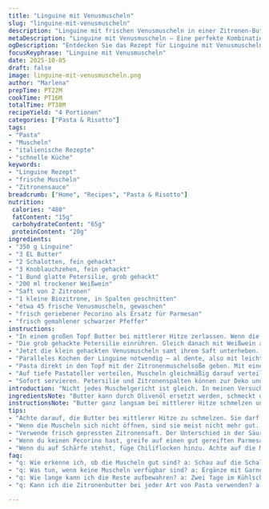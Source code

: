```yaml
---
title: "Linguine mit Venusmuscheln"
slug: "linguine-mit-venusmuscheln"
description: "Linguine mit frischen Venusmuscheln in einer Zitronen-Butter-Brühe. Butter in einem großen Topf zerlassen bis sie leicht schäumt, Schalotten und Knoblauch hinzufügen, glasig dünsten. Mit fein gehackter Petersilie, Weißwein und frischem Zitronensaft ablöschen, Zitronenspalten mitdämpfen. Muscheln samt Saft einrühren, dann die ganzen Muscheln auflegen und zugedeckt dämpfen bis sie sich öffnen. Nicht geöffnete Muscheln wegwerfen. Pasta direkt in die Sauce werfen, mit Muscheln mischen, auf tiefe Teller verteilen. Am Schluss frisch geriebenen Parmesan und Pfeffer darüber geben. Die frische Säure trifft auf die milde Butter, Textur spielt mit dem Biss der Muscheln. Das Aroma von Schalotten, Knoblauch und Zitronen zieht sich durch."
metaDescription: "Linguine mit Venusmuscheln – Eine perfekte Kombination aus frischer Zitrone, Butter und herzhaften Meeresschalen, die das Aroma Italiens auf den Tisch bringt"
ogDescription: "Entdecken Sie das Rezept für Linguine mit Venusmuscheln, einer köstlichen Kombination aus Zitrone und Butter, die den Gaumen erfreut und begeistert."
focusKeyphrase: "Linguine mit Venusmuscheln"
date: 2025-10-05
draft: false
image: linguine-mit-venusmuscheln.png
author: "Marlena"
prepTime: PT22M
cookTime: PT16M
totalTime: PT38M
recipeYield: "4 Portionen"
categories: ["Pasta & Risotto"]
tags:
- "Pasta"
- "Muscheln"
- "italienische Rezepte"
- "schnelle Küche"
keywords:
- "Linguine Rezept"
- "frische Muscheln"
- "Zitronensauce"
breadcrumb: ["Home", "Recipes", "Pasta & Risotto"]
nutrition: 
 calories: "480"
 fatContent: "15g"
 carbohydrateContent: "65g"
 proteinContent: "20g"
ingredients:
- "350 g Linguine"
- "3 EL Butter"
- "2 Schalotten, fein gehackt"
- "3 Knoblauchzehen, fein gehackt"
- "1 Bund glatte Petersilie, grob gehackt"
- "200 ml trockener Weißwein"
- "Saft von 2 Zitronen"
- "1 kleine Biozitrone, in Spalten geschnitten"
- "etwa 45 frische Venusmuscheln, gewaschen"
- "frisch geriebener Pecorino als Ersatz für Parmesan"
- "frisch gemahlener schwarzer Pfeffer"
instructions:
- "In einem großen Topf Butter bei mittlerer Hitze zerlassen. Wenn die Butter beginnt zu schäumen und leicht goldgelb wird, Schalotten und Knoblauch hinzufügen. Leicht rösten bis sie weich und aromatisch sind, nicht braun werden lassen – das macht bitter."
- "Die grob gehackte Petersilie einrühren. Gleich danach mit Weißwein ablöschen, die Flüssigkeit sollte kurz aufwallen, etwa 4 Minuten köcheln bis der Alkohol weg ist und die Mischung leicht reduziert. Zitronensaft und die Zitronenspalten dazugeben, direkt unterrühren."
- "Jetzt die klein gehackten Venusmuscheln samt ihrem Saft unterheben. Der Saft intensiviert den Meeresschmack. Die ganzen Muscheln obenauf legen, Deckel aufsetzen. Etwa 6 Minuten sanft dämpfen, bis Muscheln sich öffnen. Nicht geöffnete Muscheln unter keinen Umständen essen, sofort entfernen."
- "Paralleles Kochen der Linguine notwendig – al dente, also mit leichtem Biss. Kurz vor Ende der Kochzeit abgießen, dabei einen Schöpflöffel Nudelwasser auffangen."
- "Pasta direkt in den Topf mit der Zitronenmuschelsoße geben. Mit einer großen Zange oder zwei Gabeln vorsichtig vermischen, falls zu trocken, wenig Nudelwasser zugeben. Hitze aus, damit die Butter und Zitronen nicht zu dünnflüssig oder sauer werden."
- "Auf tiefe Pastateller verteilen, Muscheln gleichmäßig darauf verteilen. Großzügig mit frisch geriebenem Pecorino bestreuen, frischen schwarzer Pfeffer darüber mahlen."
- "Sofort servieren. Petersilie und Zitronenspalten können zur Deko und für Nachwürzen auf dem Tisch stehen."
introduction: "Nicht jedes Muschelgericht ist gleich. In meinen Versuchen stand immer das Gleichgewicht im Vordergrund: Butter für die Cremigkeit, Zitrone für Frische, Wein für Tiefe. Wichtig ist das Timing: Muscheln lange zu kochen macht sie zäh und trocken, zu kurz lässt die Schale verschlossen. Erkennen wann sie offen sind, ist das beste Zeichen. Was ich außerdem gelernt habe, außerhalb von klassischen Weißwein-Zitronen-Kombis geht auch aromatischer Rosé, für mildere Säure. Und die kleine Überraschung konnte ich setzen: Pecorino statt Parmesan – der bringt eine salzige Schärfe, die die Buttrigkeit kontrastiert."
ingredientsNote: "Butter kann durch Olivenöl ersetzt werden, schmeckt dann aber weniger reichhaltig. Schalotten passen besser als Zwiebeln, weil sie milder sind und beim sanften Anbraten nicht bitter werden. Wenn keine Petersilie da ist, funktioniert auch frischer Basilikum oder Schnittlauch, bringt eine andere frische Note. Wichtig ist frische Muscheln, die gründlich gewaschen sind. Zitronensaft am besten frisch pressen, Flaschenware kann leicht bitter verursachen. Wein sollte trocken sein, aber nicht zu herb; bei Nicht-Alkoholikern empfehle ich Gemüsebrühe mit einem Spritzer Weißweinessig als Ersatz. Pasta unbedingt bissfest kochen, sonst verliert das Gericht seinen Charakter. Muscheln, die sich nicht öffnen, nicht erzwingen – sind meist nicht gut."
instructionsNote: "Butter ganz langsam bei mittlerer Hitze schmelzen und auf den Punkt bringen. Wenn sie sich zu schnell bräunt, verliert sie Aroma und wird nussig, was hier nicht gewünscht ist. Schalotten und Knoblauch müssen glasig sein, nicht braun, sonst Bitterstoffe. Petersilie spät zugeben, so bleibt die Farbe schön grün. Zum Kochen der Muscheln ist gut zugedeckter Topf Pflicht; zu starkes Kochen oder offener Deckel trocknet sie aus. Immer kontrollieren, dass der Wein fast verkocht ist – ansonsten wird die Sauce sauer statt aromatisch. Die ganze Sache mit dem Nudelwasser: Es bindet die Sauce und stärkt den Geschmack. Beim Zusammenbringen mit Pasta Fingergefühl zeigen. Beim Servieren Pecorino verwenden, der schmilzt leicht und gibt Geschmack; frisch gemahlener Pfeffer gibt noch die finale Spritzigkeit. Keine lange Wartezeit nach dem Anrichten, sonst verliert das Gericht an Frische."
tips:
- "Achte darauf, die Butter bei mittlerer Hitze zu schmelzen. Sie darf nicht zu schnell bräunen - sonst wird sie bitter. Der Dampfvorgang ist entscheidend. Der Duft von Schalotten und Knoblauch ist das Zeichen, dass du auf dem richtigen Weg bist."
- "Wenn die Muscheln sich nicht öffnen, sind sie meist nicht mehr gut. Entsorge die geschlossenen Muscheln um auf der sicheren Seite zu sein. Achte darauf, dass die Flüssigkeit beim Ablöschen aufwallen muss. Es sollte fast verkochen. Das Aroma von Zitrone bringt Frische."
- "Verwende frisch gepressten Zitronensaft. Der Unterschied in der Säure ist spürbar. Ein Spritzer Orangensaft kann den Geschmack interessant verändern. Achte darauf, die Pasta bissfest zu kochen. Zu weich macht das Gericht matschig."
- "Wenn du keinen Pecorino hast, greife auf einen gut gereiften Parmesan zurück. Der Geschmack ist entscheidend. Füge etwas Kochwasser zu der Sauce hinzu - es bindet besser. So bleibt die Konsistenz schön cremig und nicht trocken."
- "Wenn du auf Schärfe stehst, füge Chiliflocken hinzu. Achte auf die Menge, damit die Muscheln nicht überdeckt werden. Für Abwechslung kannst du auch Garnelen einmischen. Das kommt manchmal gut. In der Not sind kleine, gewürfelte Bohnen eine proteinreiche Lösung."
faq:
- "q: Wie erkenne ich, ob die Muscheln gut sind? a: Schau auf die Schalen. Offen = gut. Geschlossen = wegwerfen. Mach keinen Kompromiss bei der Frische."
- "q: Was tun, wenn keine Muscheln verfügbar sind? a: Ergänze mit Garnelen oder Jakobsmuscheln. Solltest die Sauce anpassen. Einen Spritzer Weißweinessig als Ersatz geht auch."
- "q: Wie lange kann ich die Reste aufbewahren? a: Zwei Tage im Kühlschrank. Aber auch hier kein Muss, frische ist besser. Wiedererwärmen. Vorsicht! Auf keinen Fall zu lange kochen."
- "q: Kann ich die Zitronenbutter bei jeder Art von Pasta verwenden? a: Ja, die Soße passt. Aber jede Sorte hat ihren eigenen Charakter. Experimentiere aber. Mache es zu deiner Komposition."

---
```

